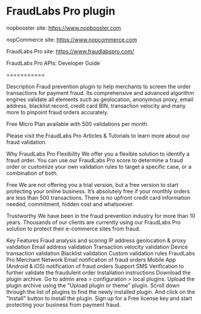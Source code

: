 FraudLabs Pro plugin
===========

nopbooster site: https://www.nopbooster.com

nopCommerce site: https://www.nopcommerce.com

FraudLabs Pro site: https://www.fraudlabspro.com/

FraudLabs Pro APIs: Developer Guide

===========

Description
Fraud prevention plugin to help merchants to screen the order transactions for payment fraud. Its comprehensive and advanced algorithm engines validate all elements such as geolocation, anonymous proxy, email address, blacklist record, credit card BIN, transaction velocity and many more to pinpoint fraud orders accurately.

Free Micro Plan available with 500 validations per month.

Please visit the FraudLabs Pro Articles & Tutorials to learn more about our fraud validation.

Why FraudLabs Pro
Flexibility
We offer you a flexible solution to identify a fraud order. You can use our FraudLabs Pro score to determine a fraud order or customize your own validation rules to target a specific case, or a combination of both.

Free
We are not offering you a trial version, but a free version to start protecting your online business. It’s absolutely free if your monthly orders are less than 500 transactions. There is no upfront credit card information needed, commitment, hidden cost and whatsoever.

Trustworthy
We have been in the fraud prevention industry for more than 10 years. Thousands of our clients are currently using our FraudLabs Pro solution to protect their e-commerce sites from fraud.

Key Features
Fraud analysis and scoring
IP address geolocation & proxy validation
Email address validation
Transaction velocity validation
Device transaction validation
Blacklist validation
Custom validation rules
FraudLabs Pro Merchant Network
Email notification of fraud orders
Mobile App (Android & iOS) notification of fraud orders
Support SMS Verification to further validate the fraudulent order
Installation instructions
Download the plugin archive.
Go to admin area > configuration > local plugins.
Upload the plugin archive using the "Upload plugin or theme" plugin.
Scroll down through the list of plugins to find the newly installed plugin. And click on the "Install" button to install the plugin.
Sign up for a Free license key and start protecting your business from payment fraud.
